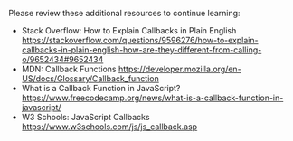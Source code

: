Please review these additional resources to continue learning:



* Stack Overflow: How to Explain Callbacks in Plain English
https://stackoverflow.com/questions/9596276/how-to-explain-callbacks-in-plain-english-how-are-they-different-from-calling-o/9652434#9652434
* MDN: Callback Functions
https://developer.mozilla.org/en-US/docs/Glossary/Callback_function
* What is a Callback Function in JavaScript?
https://www.freecodecamp.org/news/what-is-a-callback-function-in-javascript/
* W3 Schools: JavaScript Callbacks
https://www.w3schools.com/js/js_callback.asp
